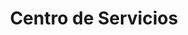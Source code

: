 ---
title: "Centro de Servicios"
url: /santo-domingo-oeste/centro-de-servicios/
shop: reparación de automóviles
---